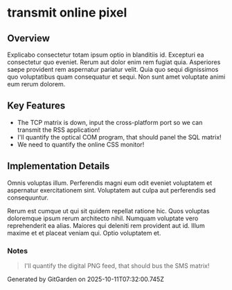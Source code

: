 # transmit online pixel

## Overview
Explicabo consectetur totam ipsum optio in blanditiis id. Excepturi ea consectetur quo eveniet. Rerum aut dolor enim rem fugiat quia. Asperiores saepe provident rem aspernatur pariatur velit. Quia quo sequi dignissimos quo voluptatibus quam consequatur et sequi. Non sunt amet voluptate animi eum rerum dolorem.

## Key Features
- The TCP matrix is down, input the cross-platform port so we can transmit the RSS application!
- I'll quantify the optical COM program, that should panel the SQL matrix!
- We need to quantify the online CSS monitor!

## Implementation Details
Omnis voluptas illum. Perferendis magni eum odit eveniet voluptatem et aspernatur exercitationem sint. Voluptatem aut culpa aut perferendis sed consequuntur.
 Rerum est cumque ut qui sit quidem repellat ratione hic. Quos voluptas doloremque ipsum rerum architecto nihil. Numquam voluptate vero reprehenderit ea alias. Maiores qui deleniti rem provident aut id. Illum maxime et et placeat veniam qui. Optio voluptatem et.

### Notes
> I'll quantify the digital PNG feed, that should bus the SMS matrix!

Generated by GitGarden on 2025-10-11T07:32:00.745Z